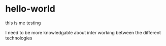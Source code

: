 # hello-world
this is me testing

I need to be more knowledgable about inter working between the different technologies
